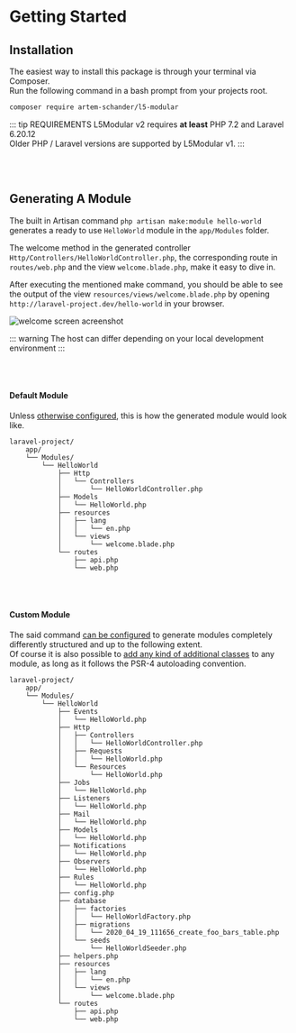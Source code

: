 # Getting Started

## Installation

The easiest way to install this package is through your terminal via Composer.  
Run the following command in a bash prompt from your projects root.
```bash
composer require artem-schander/l5-modular
```

::: tip REQUIREMENTS
L5Modular v2 requires **at least** PHP 7.2 and Laravel 6.20.12  
Older PHP / Laravel versions are supported by L5Modular v1.
:::

<br>
<br>

## Generating A Module

The built in Artisan command `php artisan make:module hello-world` generates a ready to use `HelloWorld` module in the `app/Modules` folder.  

The welcome method in the generated controller `Http/Controllers/HelloWorldController.php`, the corresponding route in `routes/web.php` and the view `welcome.blade.php`, make it easy to dive in.  

After executing the mentioned make command, you should be able to see the output of the view `resources/views/welcome.blade.php` by opening `http://laravel-project.dev/hello-world` in your browser.  

![welcome screen acreenshot](/assets/l5modular-screenshot.png)

::: warning
The host can differ depending on your local development environment
:::



<br>
<br>

#### Default Module

Unless [otherwise configured](/configuration/), this is how the generated module would look like.

```
laravel-project/
    app/
    └── Modules/
        └── HelloWorld
            ├── Http
            │   └── Controllers
            │       └── HelloWorldController.php
            ├── Models
            │   └── HelloWorld.php
            ├── resources
            │   ├── lang
            │   │   └── en.php
            │   └── views
            │       └── welcome.blade.php
            └── routes
                ├── api.php
                └── web.php
```

<br>
<br>

#### Custom Module

The said command [can be configured](/configuration/) to generate modules completely differently structured and up to the following extent.  
Of course it is also possible to [add any kind of additional classes](/usage/loading-additional-classes/) to any module, as long as it follows the PSR-4 autoloading convention.

```
laravel-project/
    app/
    └── Modules/
        └── HelloWorld
            ├── Events
            │   └── HelloWorld.php
            ├── Http
            │   ├── Controllers
            │   │   └── HelloWorldController.php
            │   ├── Requests
            │   │   └── HelloWorld.php
            │   └── Resources
            │       └── HelloWorld.php
            ├── Jobs
            │   └── HelloWorld.php
            ├── Listeners
            │   └── HelloWorld.php
            ├── Mail
            │   └── HelloWorld.php
            ├── Models
            │   └── HelloWorld.php
            ├── Notifications
            │   └── HelloWorld.php
            ├── Observers
            │   └── HelloWorld.php
            ├── Rules
            │   └── HelloWorld.php
            ├── config.php
            ├── database
            │   ├── factories
            │   │   └── HelloWorldFactory.php
            │   ├── migrations
            │   │   └── 2020_04_19_111656_create_foo_bars_table.php
            │   └── seeds
            │       └── HelloWorldSeeder.php
            ├── helpers.php
            ├── resources
            │   ├── lang
            │   │   └── en.php
            │   └── views
            │       └── welcome.blade.php
            └── routes
                ├── api.php
                └── web.php
```
